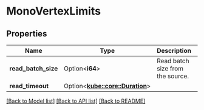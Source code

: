 # MonoVertexLimits

## Properties

Name | Type | Description | Notes
------------ | ------------- | ------------- | -------------
**read_batch_size** | Option<**i64**> | Read batch size from the source. | [optional]
**read_timeout** | Option<[**kube::core::Duration**](kube::core::Duration.md)> |  | [optional]

[[Back to Model list]](../README.md#documentation-for-models) [[Back to API list]](../README.md#documentation-for-api-endpoints) [[Back to README]](../README.md)


